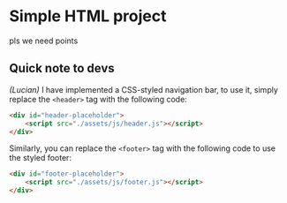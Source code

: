 # Simple HTML project
pls we need points

## Quick note to devs

*(Lucian)* I have implemented a CSS-styled navigation bar, to use it, simply replace the `<header>` tag with the following code:

```html
<div id="header-placeholder">
    <script src="./assets/js/header.js"></script>
</div>
```

Similarly, you can replace the `<footer>` tag with the following code to use the styled footer:

```html
<div id="footer-placeholder">
    <script src="./assets/js/footer.js"></script>
</div>
```